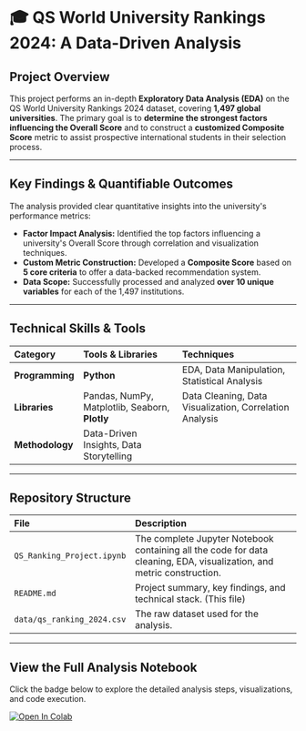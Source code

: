# 🎓 QS World University Rankings 2024: A Data-Driven Analysis

## Project Overview
This project performs an in-depth **Exploratory Data Analysis (EDA)** on the QS World University Rankings 2024 dataset, covering **1,497 global universities**. The primary goal is to **determine the strongest factors influencing the Overall Score** and to construct a **customized Composite Score** metric to assist prospective international students in their selection process.

---

## Key Findings & Quantifiable Outcomes

The analysis provided clear quantitative insights into the university's performance metrics:

* **Factor Impact Analysis:** Identified the top factors influencing a university's Overall Score through correlation and visualization techniques.
* **Custom Metric Construction:** Developed a **Composite Score** based on **5 core criteria** to offer a data-backed recommendation system.
* **Data Scope:** Successfully processed and analyzed **over 10 unique variables** for each of the 1,497 institutions.

---

## Technical Skills & Tools

| Category | Tools & Libraries | Techniques |
| :--- | :--- | :--- |
| **Programming** | **Python** | EDA, Data Manipulation, Statistical Analysis |
| **Libraries** | Pandas, NumPy, Matplotlib, Seaborn, **Plotly** | Data Cleaning, Data Visualization, Correlation Analysis |
| **Methodology** | Data-Driven Insights, Data Storytelling |

---

## Repository Structure

| File | Description |
| :--- | :--- |
| `QS_Ranking_Project.ipynb` | The complete Jupyter Notebook containing all the code for data cleaning, EDA, visualization, and metric construction. |
| `README.md` | Project summary, key findings, and technical stack. (This file) |
| `data/qs_ranking_2024.csv` | The raw dataset used for the analysis. |

---

## View the Full Analysis Notebook

Click the badge below to explore the detailed analysis steps, visualizations, and code execution.

[![Open In Colab](https://colab.research.google.com/assets/colab-badge.svg)](*https://colab.research.google.com/drive/1q-wTJOKvMRaaUEXXN1eKDUYBO_ppYR-l?authuser=3#scrollTo=BMV3HQTWPF98*)
